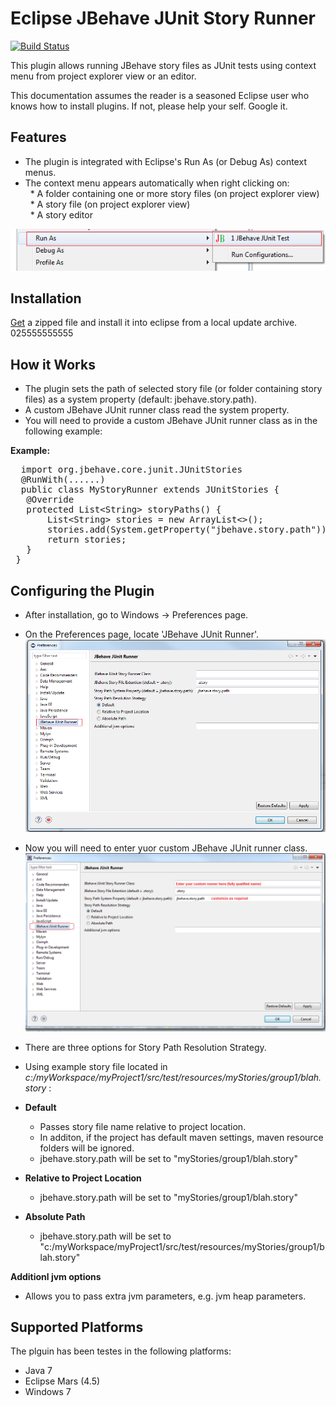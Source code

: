 # Eclipse JBehave JUnit Story Runner #

[![Build Status](https://travis-ci.org/obeimnet/tech.idehub.eclipse.jbehave.svg?branch=master)](https://travis-ci.org/obeimnet/tech.idehub.eclipse.jbehave)

This plugin allows running JBehave story files as JUnit tests using context menu from project explorer view or an editor.

This documentation assumes the reader is a seasoned Eclipse user who knows how to install plugins.
If not, please help your self. Google it.

## Features ##

- The plugin is integrated with Eclipse's Run As (or Debug As) context menus.
- The context menu appears automatically when right clicking on: <br/>
&nbsp; * A folder containing one or more story files (on project explorer view) <br/>
&nbsp; * A story file (on project explorer view)<br/>
&nbsp; * A story editor 

![](docs/images/run-from-context.png)

##  Installation ##
[Get](#) a zipped file and install it into eclipse from a local update archive.
025555555555

## How it Works ##

- The plugin sets the path of selected story file (or folder containing story files) as a system property (default: jbehave.story.path).
- A custom JBehave JUnit runner class read the system property.
- You will need to provide a custom JBehave JUnit runner class as in the following example:

**Example:**
<pre>
  import org.jbehave.core.junit.JUnitStories
  @RunWith(......)
  public class MyStoryRunner extends JUnitStories {
   @Override
   protected List&lt;String&gt; storyPaths() {
	   List&lt;String&gt; stories = new ArrayList&lt;&gt;();
       stories.add(System.getProperty("jbehave.story.path"));
       return stories;
   }
 } 
</pre>

## Configuring the Plugin ##

- After installation, go to Windows -> Preferences page.

- On the Preferences page, locate 'JBehave JUnit Runner'.
![](docs/images/jbehave-junit-run-debug-configuration.png)
- Now you will need to enter yuor custom JBehave JUnit runner class.
![](docs/images/jbehave-junit-run-debug-configuration-2.png)

- There are three options for Story Path Resolution Strategy.
- Using example story file  located in *c:/myWorkspace/myProject1/src/test/resources/myStories/group1/blah.story* :
- **Default**
  - Passes story file name relative to project location.
  - In additon, if the project has default maven settings, maven resource folders will be ignored.
  -  jbehave.story.path will be set to "myStories/group1/blah.story"
- **Relative to Project Location**
   - jbehave.story.path will be set to "myStories/group1/blah.story"
- **Absolute Path**
   -  jbehave.story.path will be set to "c:/myWorkspace/myProject1/src/test/resources/myStories/group1/blah.story"

**Additionl jvm options**
- Allows you to pass extra jvm parameters, e.g. jvm heap parameters.

## Supported Platforms ##

The plguin has been testes in the following platforms:

- Java 7
- Eclipse Mars (4.5)
- Windows 7 